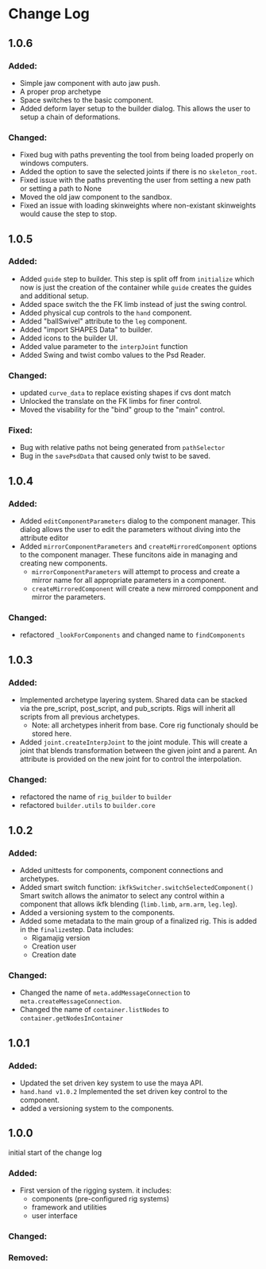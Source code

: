 # Change Log 

## 1.0.6

### Added: 
* Simple jaw component with auto jaw push. 
* A proper prop archetype
* Space switches to the basic component. 
* Added deform layer setup to the builder dialog. This allows the user to setup a chain of deformations.

### Changed: 
* Fixed bug with paths preventing the tool from being loaded properly on windows computers. 
* Added the option to save the selected joints if there is no `skeleton_root`. 
* Fixed issue with the paths preventing the user from setting a new path or setting a path to None
* Moved the old jaw component to the sandbox. 
* Fixed an issue with loading skinweights where non-existant skinweights would cause the step to stop. 

## 1.0.5


### Added: 
* Added `guide` step to builder. This step is split off from `initialize` which 
now is just the creation of the container while `guide` creates the guides and additional setup.
* Added space switch the the FK limb instead of just the swing control. 
* Added physical cup controls to the `hand` component.
* Added "ballSwivel" attribute to the `leg` component.
* Added "import SHAPES Data" to builder.
* Added icons to the builder UI. 
* Added value parameter to the `interpJoint` function
* Added Swing and twist combo values to the Psd Reader. 

### Changed: 
* updated `curve_data` to replace existing shapes if cvs dont match 
* Unlocked the translate on the FK limbs for finer control. 
* Moved the visability for the "bind" group to the "main" control. 

### Fixed: 
* Bug with relative paths not being generated from `pathSelector`
* Bug in the `savePsdData` that caused only twist to be saved. 

## 1.0.4


### Added: 
* Added `editComponentParameters` dialog to the component manager. 
This dialog allows the user to edit the parameters without diving into the attribute editor
* Added `mirrorComponentParameters` and `createMirroredComponent` options to the component manager. 
These funcitons aide in managing and creating new components. 
  * `mirrorComponentParameters` will attempt to process and create a mirror name for all appropriate parameters in a component. 
  * `createMirroredComponent` will create a new mirrored compponent and mirror the parameters. 

### Changed: 
* refactored `_lookForComponents` and changed name to `findComponents`


## 1.0.3


### Added: 
* Implemented archetype layering system. Shared data can be stacked via the 
pre_script, post_script, and pub_scripts. Rigs will inherit all scripts from all 
previous archetypes. 
  * Note: all archetypes inherit from base. Core rig functionaly should be stored here. 
* Added `joint.createInterpJoint` to the joint module. This will create a joint that blends 
transformation between the given joint and a parent. 
An attribute is provided on the new joint for to control the interpolation. 

### Changed: 
* refactored the name of `rig_builder` to `builder`
* refactored `builder.utils` to `builder.core`

## 1.0.2


### Added: 
* Added unittests for components, component connections and archetypes. 
* Added smart switch function: `ikfkSwitcher.switchSelectedComponent()`
Smart switch allows the animator to select any control within a component
that allows ikfk blending (`limb.limb`, `arm.arm`, `leg.leg`).
* Added a versioning system to the components. 
* Added some metadata to the main group of a finalized rig. This is added in the `finalize`step.
Data includes: 
  * Rigamajig version
  * Creation user 
  * Creation date
### Changed: 
* Changed the name of `meta.addMessageConnection` to `meta.createMessageConnection`. 
* Changed the name of `container.listNodes` to `container.getNodesInContainer`


## 1.0.1

### Added: 
* Updated the  set driven key system to use the maya API. 
* `hand.hand v1.0.2` Implemented the set driven key control to the component. 
* added a versioning system to the components. 
    

## 1.0.0

initial start of the change log

### Added: 
* First version of the rigging system. it includes: 
    - components (pre-configured rig systems)
    - framework and utilities 
    - user interface 
    
 
### Changed: 

### Removed: 
 
